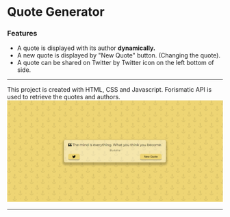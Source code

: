 # Quote Generator

### Features
- A quote is displayed with its author **dynamically.**
- A new quote is displayed by "New Quote" button. (Changing the quote).
- A quote can be shared on Twitter by Twitter icon on the left bottom of side.

------------
This project is created with HTML, CSS and Javascript.
Forismatic API is used to retrieve the quotes and authors.
![](https://github.com/yagnurl/Quote-Generator/blob/main/quoteGenerator-preview.png)

------------

